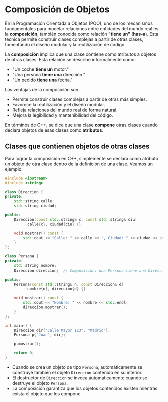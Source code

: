 # Composición de Objetos

En la Programación Orientada a Objetos (POO), uno de los mecanismos fundamentales para modelar relaciones entre entidades del mundo real es la **composición**, también conocida como relación **"tiene un"** (**has-a**). Esta técnica permite construir clases complejas a partir de otras clases, fomentando el diseño modular y la reutilización de código.

La **composición** implica que una clase contiene como atributos a objetos de otras clases. Esta relación se describe informalmente como:

* "Un coche **tiene un** motor."
* "Una persona **tiene una** dirección."
* "Un pedido **tiene una** fecha."

Las ventajas de la composición son:

* Permite construir clases complejas a partir de otras más simples.
* Favorece la reutilización y el diseño modular.
* Refleja relaciones del mundo real de forma natural.
* Mejora la legibilidad y mantenibilidad del código.

En términos de C++, se dice que una clase **compone** otras clases cuando declara objetos de esas clases como **atributos**.

## Clases que contienen objetos de otras clases

Para lograr la composición en C++, simplemente se declara como atributo un objeto de otra clase dentro de la definición de una clase. Veamos un ejemplo:

```cpp
#include <iostream>
#include <string>

class Direccion {
private:
    std::string calle;
    std::string ciudad;

public:
    Direccion(const std::string& c, const std::string& ciu)
        : calle{c}, ciudad{ciu} {}

    void mostrar() const {
        std::cout << "Calle: " << calle << ", Ciudad: " << ciudad << std::endl;
    }
};

class Persona {
private:
    std::string nombre;
    Direccion direccion;  // Composición: una Persona tiene una Direccion

public:
    Persona(const std::string& n, const Direccion& d)
        : nombre{n}, direccion{d} {}

    void mostrar() const {
        std::cout << "Nombre: " << nombre << std::endl;
        direccion.mostrar();
    }
};

int main() {
    Direccion dir{"Calle Mayor 123", "Madrid"};
    Persona p{"Juan", dir};

    p.mostrar();

    return 0;
}
```

* Cuando se crea un objeto de tipo `Persona`, automáticamente se construye también el objeto `Direccion` contenido en su interior.
* El destructor de `Direccion` se invoca automáticamente cuando se destruye el objeto `Persona`.
* La composición garantiza que los objetos contenidos existen mientras exista el objeto que los compone.
